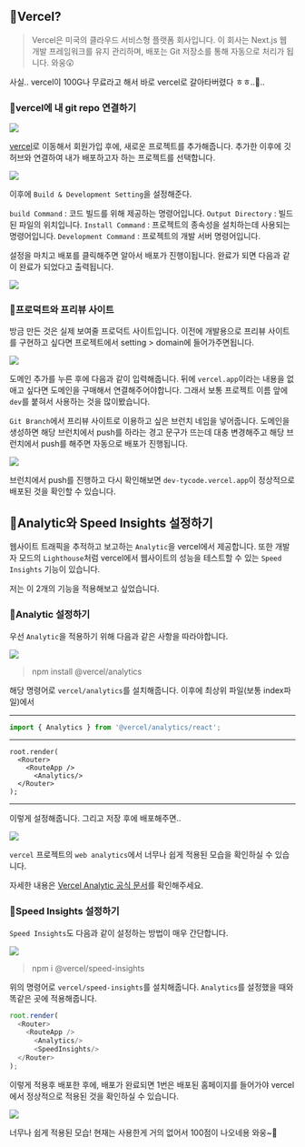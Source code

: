 ## 🦮Vercel?

>Vercel은 미국의 클라우드 서비스형 플랫폼 회사입니다. 이 회사는 Next.js 웹 개발 프레임워크를 유지 관리하며, 배포는 Git 저장소를 통해 자동으로 처리가 됩니다. 와웅😲

사실.. vercel이 100G나 무료라고 해서 바로 vercel로 갈아타버렸다 ㅎㅎ..🥊..


### 🦄vercel에 내 git repo 연결하기

<img src="/images/publishing_study/16/image1.webp"/>


[vercel](vercel.com)로 이동해서 회원가입 후에, 새로운 프로젝트를 추가해줍니다. 추가한 이후에 깃허브와 연결하여 내가 배포하고자 하는 프로젝트를 선택합니다.

<img src="/images/publishing_study/16/image2.webp"/>

이후에 `Build & Development Setting`을 설정해준다.

`build Command` : 코드 빌드를 위해 제공하는 명령어입니다.
`Output Directory` : 빌드된 파일의 위치입니다.
`Install Command` : 프로젝트의 종속성을 설치하는데 사용되는 명령어입니다.
`Development Command` : 프로젝트의 개발 서버 명령어입니다.

설정을 마치고 배포를 클릭해주면 알아서 배포가 진행이됩니다. 완료가 되면 다음과 같이 완료가 되었다고 출력됩니다.

<img src="/images/publishing_study/16/image3.webp"/>

### 🦄프로덕트와 프리뷰 사이트

방금 만든 것은 실제 보여줄 프로덕트 사이트입니다. 이전에 개발용으로 프리뷰 사이트를 구현하고 싶다면 프로젝트에서 setting > domain에 들어가주면됩니다.

<img src="/images/publishing_study/16/image4.webp"/>

도메인 추가를 누른 후에 다음과 같이 입력해줍니다. 뒤에 `vercel.app`이라는 내용을 없애고 싶다면 도메인을 구매해서 연결해주어야합니다. 그래서 보통 프로젝트 이름 앞에 `dev`를 붙혀서 사용하는 것을 많이봤습니다.

`Git Branch`에서 프리뷰 사이트로 이용하고 싶은 브런치 네임을 넣어줍니다. 도메인을 생성하면 해당 브런치에서 push를 하라는 경고 문구가 뜨는데 대충 변경해주고 해당 브런치에서 push를 해주면 자동으로 배포가 진행됩니다.

<img src="/images/publishing_study/16/image5.webp"/>

브런치에서 push를 진행하고 다시 확인해보면 `dev-tycode.vercel.app`이 정상적으로 배포된 것을 확인할 수 있습니다.

## 🦮Analytic와 Speed Insights 설정하기

웹사이트 트래픽을 추적하고 보고하는 `Analytic`을 vercel에서 제공합니다. 또한 개발자 모드의 `Lighthouse`처럼 vercel에서 웹사이트의 성능을 테스트할 수 있는 `Speed Insights` 기능이 있습니다.

저는 이 2개의 기능을 적용해보고 싶었습니다.

### 🦄Analytic 설정하기

우선 `Analytic`을 적용하기 위해 다음과 같은 사항을 따라야합니다.

<img src="/images/publishing_study/16/image6.webp"/>

>npm install @vercel/analytics

해당 명령어로 `vercel/analytics`를 설치해줍니다. 이후에 최상위 파일(보통 index파일)에서

***

```javascript
import { Analytics } from '@vercel/analytics/react';
```

***

```
root.render(
  <Router>
    <RouteApp />
	  <Analytics/>
  </Router>
);
```

***

이렇게 설정해줍니다. 그리고 저장 후에 배포해주면..

<img src="/images/publishing_study/16/image7.webp"/>

`vercel` 프로젝트의 `web analytics`에서 너무나 쉽게 적용된 모습을 확인하실 수 있습니다.

자세한 내용은 [Vercel Analytic 공식 문서](https://vercel.com/docs/analytics/quickstart )를 확인해주세요.

### 🦄Speed Insights 설정하기

`Speed Insights`도 다음과 같이 설정하는 방법이 매우 간단합니다.

<img src="/images/publishing_study/16/image8.webp"/>

>npm i @vercel/speed-insights

위의 명령어로 `vercel/speed-insights`를 설치해줍니다.
`Analytics`를 설정했을 때와 똑같은 곳에 적용해줍니다.

```javascript
root.render(
  <Router>
    <RouteApp />
	  <Analytics/>
      <SpeedInsights/>
  </Router>
);
```

이렇게 적용후 배포한 후에, 배포가 완료되면 1번은 배포된 홈페이지를 들어가야 vercel에서 정상적으로 적용된 것을 확인하실 수 있습니다.

<img src="/images/publishing_study/16/image9.webp"/>

너무나 쉽게 적용된 모습! 현재는 사용한게 거의 없어서 100점이 나오네용 와웅~👏